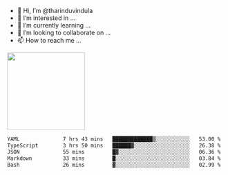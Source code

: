 - 👋 Hi, I’m @tharinduvindula
- 👀 I’m interested in ...
- 🌱 I’m currently learning ...
- 💞️ I’m looking to collaborate on ...
- 📫 How to reach me ...

<!---
tharinduvindula/tharinduvindula is a ✨ special ✨ repository because its `README.md` (this file) appears on your GitHub profile.
You can click the Preview link to take a look at your changes.
--->

<img height="180em" src="https://github-readme-stats.vercel.app/api?username=tharinduvindula&show_icons=true&hide_border=false&&count_private=true&include_all_commits=true" />


<!--START_SECTION:waka-->

```txt
YAML              7 hrs 43 mins   █████████████▒░░░░░░░░░░░   53.00 %
TypeScript        3 hrs 50 mins   ██████▓░░░░░░░░░░░░░░░░░░   26.38 %
JSON              55 mins         █▓░░░░░░░░░░░░░░░░░░░░░░░   06.36 %
Markdown          33 mins         █░░░░░░░░░░░░░░░░░░░░░░░░   03.84 %
Bash              26 mins         ▓░░░░░░░░░░░░░░░░░░░░░░░░   02.99 %
```

<!--END_SECTION:waka-->
